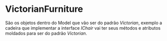 # VictorianFurniture

São os objetos dentro do Model que vão ser do padrão *Victorian*, exemplo a cadeira que implementar a interface *IChair* vai ter seus métodos e atributos moldados para ser do padrão *Victorian*.
